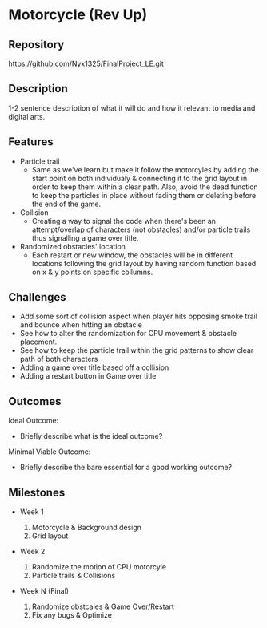 # Motorcycle (Rev Up)

## Repository
<https://github.com/Nyx1325/FinalProject_LE.git>

## Description
1-2 sentence description of what it will do and how it relevant to media and digital arts.

## Features
- Particle trail
	- Same as we've learn but make it follow the motorcyles by adding the start point on both individualy & connecting it to the grid layout in order to keep them within a clear path. Also, avoid the dead function to keep the particles in place without fading them or deleting before the end of the game.
- Collision
	- Creating a way to signal the code when there's been an attempt/overlap of characters (not obstacles) and/or particle trails thus signalling a game over title.
- Randomized obstacles' location 
	- Each restart or new window, the obstacles will be in different locations following the grid layout by having random function based on x & y points on specific collumns.

## Challenges
- Add some sort of collision aspect when player hits opposing smoke trail and bounce when hitting an obstacle
- See how to alter the randomization for CPU movement & obstacle placement.
- See how to keep the particle trail within the grid patterns to show clear path of both characters
- Adding a game over title based off a collision
- Adding a restart button in Game over title

## Outcomes
Ideal Outcome:
- Briefly describe what is the ideal outcome?

Minimal Viable Outcome:
- Briefly describe the bare essential for a good working outcome?

## Milestones

- Week 1
  1. Motorcycle & Background design
  2. Grid layout

- Week 2
  1. Randomize the motion of CPU motorcyle
  2. Particle trails & Collisions

- Week N (Final)
  1. Randomize obstcales & Game Over/Restart
  2. Fix any bugs & Optimize

